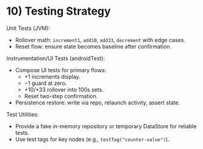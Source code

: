 # 10) Testing Strategy

Unit Tests (JVM):
- Rollover math: `increment1`, `add10`, `add33`, `decrement` with edge cases.
- Reset flow: ensure state becomes baseline after confirmation.

Instrumentation/UI Tests (androidTest):
- Compose UI tests for primary flows:
  - +1 increments display.
  - −1 guard at zero.
  - +10/+33 rollover into 100s sets.
  - Reset two-step confirmation.
- Persistence restore: write via repo, relaunch activity, assert state.

Test Utilities:
- Provide a fake in-memory repository or temporary DataStore for reliable tests.
- Use test tags for key nodes (e.g., `testTag("counter-value")`).

